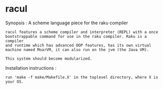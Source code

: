 # racul

Synopsis :
	A scheme language piece for the raku compiler

	racul features a scheme compiler and interpreter (REPL) with a once 
	bootstrappable command for use in the raku compiler. Raku is a compiler
	and runtime which has advanced OOP features, has its own virtual 
	machine named MoarVM, it can also run on the jvm (the Java VM).

	This system should become modularized.


Installation instructions :

	run 'make -f make/Makefile.X' in the toplevel directory, where X is 
	your OS.
